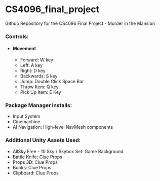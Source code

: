 # CS4096_final_project
Github Repository for the CS4096 Final Project - Murder in the Mansion

### Controls:
 - #### Movement
   - Forward: W key
   - Left: A key
   - Right: D key
   - Backwards: S key
   - Jump: Double Click Space Bar
   - Throw Item: Q key
   - Pick Up Item: E Key

### Package Manager Installs:
 - Input System
 - Cinemachine
 - AI Navigation: High-level NavMesh components

### Additional Unity Assets Used:
 - AllSky Free - 10 Sky / Skybox Set: Game Background
 - Battle Knife: Clue Props
 - Props 3D: Clue Props
 - Books: Clue Props
 - Clipboard: Clue Props

